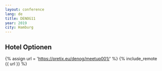 ```yaml
---
layout: conference
lang: de
title: DENOG11
year: 2019
city: Hamburg
---
```




## Hotel Optionen

{% assign url = 'https://pretix.eu/denog/meetup001/' %}
{% include_remote {{ url }} %}
